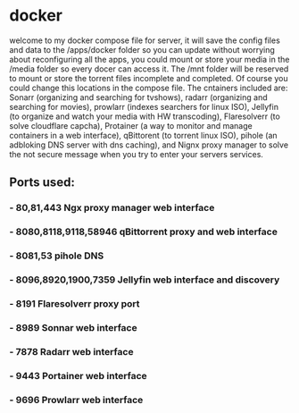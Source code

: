# docker

welcome to my docker compose file for server, it will save the config files and data to the /apps/docker folder so you can update without worrying about reconfiguring all the apps, you could mount or store your media in the /media folder so every docer can access it. The /mnt folder will be reserved to mount or store the torrent files incomplete and completed. Of course you could change this locations in the compose file. The cntainers included are: Sonarr (organizing and searching for tvshows), radarr (organizing and searching for movies), prowlarr (indexes searchers for linux ISO), Jellyfin (to organize and watch your media with HW transcoding), Flaresolverr (to solve cloudflare capcha), Protainer (a way to monitor and manage containers in a web interface), qBittorent (to torrent linux ISO), pihole (an adbloking DNS server with dns caching), and Nignx proxy manager to solve the not secure message when you try to enter your servers services. 

## Ports used:
### - 80,81,443 Ngx proxy manager web interface
### - 8080,8118,9118,58946 qBittorrent proxy and web interface
### - 8081,53 pihole DNS
### - 8096,8920,1900,7359 Jellyfin web interface and discovery
### - 8191 Flaresolverr proxy port
### - 8989 Sonnar web interface
### - 7878 Radarr web interface
### - 9443 Portainer web interface
### - 9696 Prowlarr web interface
